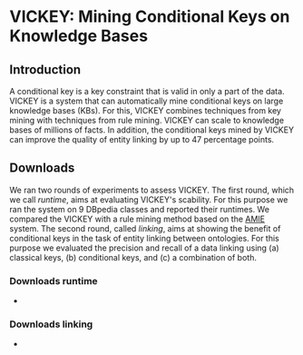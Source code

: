 # VICKEY: Mining Conditional Keys on Knowledge Bases

## Introduction
A conditional key is a key constraint that is valid in only a part of the data. VICKEY is a system that can automatically mine conditional keys on large knowledge bases (KBs). For this, VICKEY combines techniques from key mining with techniques from rule mining. VICKEY can scale to knowledge bases of millions of facts. In addition, the conditional keys mined by VICKEY can improve the quality of entity linking by up to 47 percentage points.

## Downloads

We ran two rounds of experiments to assess VICKEY. The first round, which we call _runtime_, aims at evaluating VICKEY's scability. For this purpose we ran the system on 9 DBpedia classes and reported their runtimes. We compared the VICKEY with a rule mining method based on the [AMIE](https://www.mpi-inf.mpg.de/departments/databases-and-information-systems/research/yago-naga/amie/) system. The second round, called _linking_, aims at showing the benefit of conditional keys in the task of entity linking between ontologies. For this purpose we evaluated the precision and recall of a data linking using (a) classical keys, (b) conditional keys, and (c) a combination of both.

### Downloads runtime
- 
### Downloads linking
- 
 
